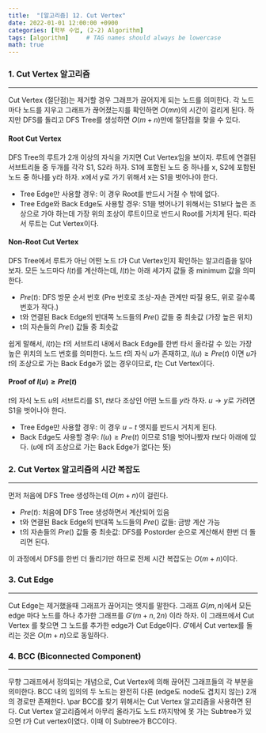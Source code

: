 ```yaml
---
title:  "[알고리즘] 12. Cut Vertex"
date: 2022-01-01 12:00:00 +0900
categories: [학부 수업, (2-2) Algorithm]
tags: [algorithm]     # TAG names should always be lowercase
math: true
---
```


### 1. Cut Vertex 알고리즘

---

Cut Vertex (절단점)는 제거할 경우 그래프가 끊어지게 되는 노드를 의미한다. 각 노드마다 노드를 지우고 그래프가 끊어졌는지를 확인하면 $O(mn)$의 시간이 걸리게 된다. 하지만 DFS를 돌리고 DFS Tree를 생성하면 $O(m+n)$만에 절단점을 찾을 수 있다.

#### Root Cut Vertex
DFS Tree의 루트가 2개 이상의 자식을 가지면 Cut Vertex임을 보이자. 루트에 연결된 서브트리들 중 두개를 각각 S1, S2라 하자. S1에 포함된 노드 중 하나를 x, S2에 포함된 노드 중 하나를 y라 하자. x에서 y로 가기 위해서 x는 S1을 벗어나야 한다.

- Tree Edge만 사용할 경우: 이 경우 Root를 반드시 거칠 수 밖에 없다.
- Tree Edge와 Back Edge도 사용할 경우: S1을 벗어나기 위해서는 S1보다 높은 조상으로 가야 하는데 가장 위의 조상이 루트이므로 반드시 Root를 거치게 된다. 따라서 루트는 Cut Vertex이다.

 

#### Non-Root Cut Vertex
DFS Tree에서 루트가 아닌 어떤 노드 $t$가 Cut Vertex인지 확인하는 알고리즘을 알아보자. 모든 노드마다 $l(t)$를 계산하는데, $l(t)$는 아래 세가지 값들 중 minimum 값을 의미한다. 

- $Pre(t)$: DFS 방문 순서 번호 (Pre 번호로 조상-자손 관계만 따질 용도, 위로 갈수록 번호가 작다.)
- t와 연결된 Back Edge의 반대쪽 노드들의 $Pre()$ 값들 중 최솟값 (가장 높은 위치)
- t의 자손들의 $Pre()$ 값들 중 최솟값

쉽게 말해서, $l(t)$는 $t$의 서브트리 내에서 Back Edge를 한번 타서 올라갈 수 있는 가장 높은 위치의 노드 번호를 의미한다. 노드 $t$의 자식 $u$가 존재하고, $l(u) \ge Pre(t)$ 이면 $u$가 $t$의 조상으로 가는 Back Edge가 없는 경우이므로, $t$는 Cut Vertex이다.

 

#### Proof of $l(u) \ge Pre(t)$
$t$의 자식 노드 $u$의 서브트리를 S1, $t$보다 조상인 어떤 노드를 $y$라 하자. $u\rightarrow y$로 가려면 S1을 벗어나야 한다.

- Tree Edge만 사용할 경우: 이 경우 $u-t$ 엣지를 반드시 거치게 된다.
- Back Edge도 사용할 경우: $l(u) \ge Pre(t)$ 이므로 S1을 벗어나봤자 $t$보다 아래에 있다. ($u$에 $t$의 조상으로 가는 Back Edge가 없다는 뜻)
 


### 2. Cut Vertex 알고리즘의 시간 복잡도

---

먼저 처음에 DFS Tree 생성하는데 $O(m+n)$이 걸린다. 

- $Pre(t)$: 처음에 DFS Tree 생성하면서 계산되어 있음
- t와 연결된 Back Edge의 반대쪽 노드들의 $Pre()$ 값들: 금방 계산 가능
- t의 자손들의 $Pre()$ 값들 중 최솟값: DFS를 Postorder 순으로 계산해서 한번 더 돌리면 된다.

이 과정에서 DFS를 한번 더 돌리기만 하므로 전체 시간 복잡도는 $O(m+n)$이다.
 

### 3. Cut Edge

---

Cut Edge는 제거했을때 그래프가 끊어지는 엣지를 말한다. 그래프 $G(m, n)$에서 모든 edge 마다 노드를 하나 추가한 그래프를 $G'(m+n, 2n)$ 이라 하자. 이 그래프에서 Cut Vertex 를 찾으면 그 노드를 추가한 edge가 Cut Edge이다. $G'$에서 Cut vertex를 돌리는 것은 $O(m+n)$으로 동일하다.


### 4. BCC (Biconnected Component)

---

무향 그래프에서 정의되는 개념으로, Cut Vertex에 의해 끊어진 그래프들의 각 부분을 의미한다. BCC 내의 임의의 두 노드는 완전히 다른 (edge도 node도 겹치지 않는) 2개의 경로만 존재한다. \par 
BCC를 찾기 위해서는 Cut Vertex 알고리즘을 사용하면 된다. Cut Vertex 알고리즘에서 아무리 올라가도 노드 $t$까지밖에 못 가는 Subtree가 있으면 $t$가 Cut vertex이였다. 이때 이 Subtree가 BCC이다.